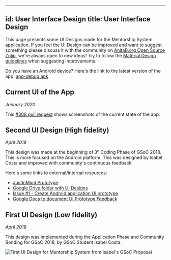 ---
id: User Interface Design
title: User Interface Design
----

This page presents some UI Designs made for the Mentorship System application.
If you feel the UI Design can be improved and want to suggest something please discuss it with the community on [AnitaB.org Open Source Zulip](https://anitab-org.zulipchat.com/), we're always open to new ideas! Try to follow the [Material Design guidelines](https://material.io/design/) when suggesting improvements. 

Do you have an Android device? Here's the link to the latest version of the app: [app-debug.apk](https://github.com/systers/mentorship-android/raw/apk/app-debug.apk)

## Current UI of the App

_January 2020_

This [#308 pull request](https://github.com/anitab-org/mentorship-android/pull/308) shows screenshots of the current state of the app.

## Second UI Design (High fidelity)

_April 2018_

This design was made at the beginning of 3º Coding Phase of GSoC 2018. This is more focused on the Android platform.
This was designed by Isabel Costa and improved with community's continuous feedback

Here's some links to external/internal resources:
- [JustInMind Prototype](https://www.justinmind.com/usernote/tests/36703747/36703769/36703774/index.html).
- [Google Drive folder with UI Designs](https://drive.google.com/open?id=1Nkhrxjbuh3_Z_rCww4Z2dQWgkCg7tiiZ)
- [Issue #1 - Create Android application UI prototype](https://github.com/systers/mentorship-android/issues/1)
- [Google Docs to document UI Prototype Feedback](https://docs.google.com/document/d/10B8Mr_ZgrfTVH3R1WPZTbDpMjloG9hJw-fcnE7o10mo)

## First UI Design (Low fidelity)

_April 2018_

This design was implemented during the Application Phase and Community Bonding for GSoC 2018, by GSoC Student Isabel Costa.

![First UI Design for Mentorship System from Isabel's GSoC Proposal](https://user-images.githubusercontent.com/11148726/43925196-86b1d020-9c1e-11e8-865d-5187d237688f.png)